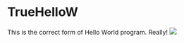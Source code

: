 # TrueHelloW

This is the correct form of Hello World program. Really!
<img src="https://travis-ci.org/oleR0/TrueHelloW.svg?branch=master">
